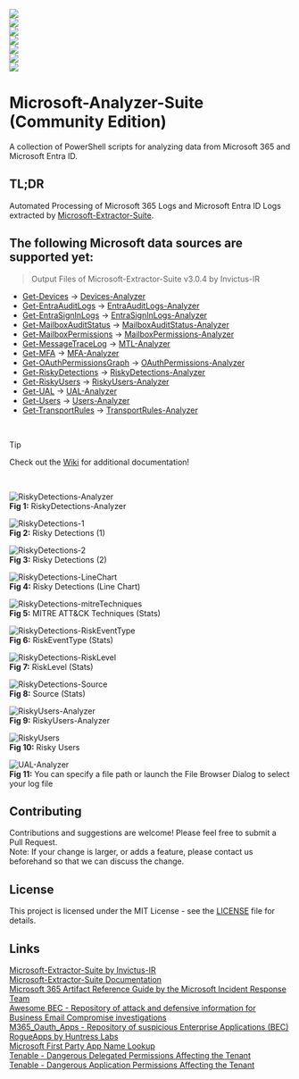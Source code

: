 <p align="center"><a href="https://github.com/PowerShell/PowerShell"><img src="https://img.shields.io/badge/Language-Powershell-blue" style="text-align:center;display:block;"></a> <a href="https://github.com/evild3ad/Microsoft-Analyzer-Suite/wiki"><img src="https://img.shields.io/badge/Wiki-Documentation-blue" style="text-align:center;display:block;"></a> <a href="https://github.com/evild3ad/Microsoft-Analyzer-Suite/releases/latest"><img src="https://img.shields.io/github/v/release/evild3ad/Microsoft-Analyzer-Suite?label=Release" style="text-align:center;display:block;"></a> <img src="https://img.shields.io/badge/Maintenance%20Level-Actively%20Developed-brightgreen" style="text-align:center;display:block;"> <img src="https://img.shields.io/badge/Digital%20Signature-Valid-brightgreen" style="text-align:center;display:block;"> <a href="https://x.com/LETHAL_DFIR"><img src="https://img.shields.io/twitter/follow/LETHAL_DFIR?style=social" style="text-align:center;display:block;"></a> <a href="https://x.com/InvictusIR"><img src="https://img.shields.io/twitter/follow/InvictusIR?style=social" style="text-align:center;display:block;"></a></p>  

# Microsoft-Analyzer-Suite (Community Edition)
A collection of PowerShell scripts for analyzing data from Microsoft 365 and Microsoft Entra ID.

## TL;DR  
Automated Processing of Microsoft 365 Logs and Microsoft Entra ID Logs extracted by [Microsoft-Extractor-Suite](https://github.com/invictus-ir/Microsoft-Extractor-Suite).

## The following Microsoft data sources are supported yet:

> Output Files of Microsoft-Extractor-Suite v3.0.4 by Invictus-IR
  * [Get-Devices](https://microsoft-365-extractor-suite.readthedocs.io/en/latest/functionality/Azure/Devices.html) &#8594; [Devices-Analyzer](https://github.com/evild3ad/Microsoft-Analyzer-Suite/wiki/Devices%E2%80%90Analyzer)  
  * [Get-EntraAuditLogs](https://microsoft-365-extractor-suite.readthedocs.io/en/latest/functionality/Azure/AzureAuditLogsGraph.html) &#8594; [EntraAuditLogs-Analyzer](https://github.com/evild3ad/Microsoft-Analyzer-Suite/wiki/EntraAuditLogs%E2%80%90Analyzer)  
  * [Get-EntraSignInLogs](https://microsoft-365-extractor-suite.readthedocs.io/en/latest/functionality/Azure/AzureSignInLogsGraph.html) &#8594; [EntraSignInLogs-Analyzer](https://github.com/evild3ad/Microsoft-Analyzer-Suite/wiki/EntraSignInLogs%E2%80%90Analyzer)  
  * [Get-MailboxAuditStatus](https://microsoft-365-extractor-suite.readthedocs.io/en/latest/functionality/M365/MailboxAuditStatus.html) &#8594; [MailboxAuditStatus-Analyzer](https://github.com/evild3ad/Microsoft-Analyzer-Suite/wiki/MailboxAuditStatus%E2%80%90Analyzer)  
  * [Get-MailboxPermissions](https://microsoft-365-extractor-suite.readthedocs.io/en/latest/functionality/M365/MailboxDelegatedPermissions.html) &#8594; [MailboxPermissions-Analyzer](https://github.com/evild3ad/Microsoft-Analyzer-Suite/wiki/MailboxPermissions%E2%80%90Analyzer)  
  * [Get-MessageTraceLog](https://microsoft-365-extractor-suite.readthedocs.io/en/latest/functionality/M365/MessageTraceLog.html) &#8594; [MTL-Analyzer](https://github.com/evild3ad/Microsoft-Analyzer-Suite/wiki/MTL%E2%80%90Analyzer)  
  * [Get-MFA](https://microsoft-365-extractor-suite.readthedocs.io/en/latest/functionality/Azure/GetUserInfo.html#retrieves-mfa-status) &#8594; [MFA-Analyzer](https://github.com/evild3ad/Microsoft-Analyzer-Suite/wiki/MFA%E2%80%90Analyzer)
  * [Get-OAuthPermissionsGraph](https://microsoft-365-extractor-suite.readthedocs.io/en/latest/functionality/Azure/OAuthPermissions.html) &#8594; [OAuthPermissions-Analyzer](https://github.com/evild3ad/Microsoft-Analyzer-Suite/wiki/OAuthPermissions%E2%80%90Analyzer)  
  * [Get-RiskyDetections](https://microsoft-365-extractor-suite.readthedocs.io/en/latest/functionality/Azure/GetUserInfo.html#retrieves-the-risky-detections) &#8594; [RiskyDetections-Analyzer](https://github.com/evild3ad/Microsoft-Analyzer-Suite/wiki/RiskyDetections%E2%80%90Analyzer)
  * [Get-RiskyUsers](https://microsoft-365-extractor-suite.readthedocs.io/en/latest/functionality/Azure/GetUserInfo.html#retrieves-the-risky-users) &#8594; [RiskyUsers-Analyzer](https://github.com/evild3ad/Microsoft-Analyzer-Suite/wiki/RiskyUsers%E2%80%90Analyzer)  
  * [Get-UAL](https://microsoft-365-extractor-suite.readthedocs.io/en/latest/functionality/M365/UnifiedAuditLog.html#extract-unified-audit-logs) &#8594; [UAL-Analyzer](https://github.com/evild3ad/Microsoft-Analyzer-Suite/wiki/UAL%E2%80%90Analyzer)  
  * [Get-Users](https://microsoft-365-extractor-suite.readthedocs.io/en/latest/functionality/Azure/GetUserInfo.html#retrieve-information-for-all-users) &#8594; [Users-Analyzer](https://github.com/evild3ad/Microsoft-Analyzer-Suite/wiki/Users%E2%80%90Analyzer)  
  * [Get-TransportRules](https://microsoft-365-extractor-suite.readthedocs.io/en/latest/functionality/M365/TransportRules.html) &#8594; [TransportRules-Analyzer](https://github.com/evild3ad/Microsoft-Analyzer-Suite/wiki/TransportRules%E2%80%90Analyzer)  
  
<br>

> [!TIP]
> Check out the [Wiki](https://github.com/evild3ad/Microsoft-Analyzer-Suite/wiki) for additional documentation!  
  
<br>

![RiskyDetections-Analyzer](https://github.com/evild3ad/Microsoft-Analyzer-Suite/blob/bf004f386ed5af210a0b326c24dcf50fccc9adf4/Screenshots/01.png)  
**Fig 1:** RiskyDetections-Analyzer

![RiskyDetections-1](https://github.com/evild3ad/Microsoft-Analyzer-Suite/blob/bf004f386ed5af210a0b326c24dcf50fccc9adf4/Screenshots/02.png)  
**Fig 2:** Risky Detections (1)

![RiskyDetections-2](https://github.com/evild3ad/Microsoft-Analyzer-Suite/blob/bf004f386ed5af210a0b326c24dcf50fccc9adf4/Screenshots/03.png)  
**Fig 3:** Risky Detections (2)

![RiskyDetections-LineChart](https://github.com/evild3ad/Microsoft-Analyzer-Suite/blob/bf004f386ed5af210a0b326c24dcf50fccc9adf4/Screenshots/04.png)  
**Fig 4:** Risky Detections (Line Chart)

![RiskyDetections-mitreTechniques](https://github.com/evild3ad/Microsoft-Analyzer-Suite/blob/bf004f386ed5af210a0b326c24dcf50fccc9adf4/Screenshots/05.png)  
**Fig 5:** MITRE ATT&CK Techniques (Stats)

![RiskyDetections-RiskEventType](https://github.com/evild3ad/Microsoft-Analyzer-Suite/blob/bf004f386ed5af210a0b326c24dcf50fccc9adf4/Screenshots/06.png)  
**Fig 6:** RiskEventType (Stats)

![RiskyDetections-RiskLevel](https://github.com/evild3ad/Microsoft-Analyzer-Suite/blob/bf004f386ed5af210a0b326c24dcf50fccc9adf4/Screenshots/07.png)  
**Fig 7:** RiskLevel (Stats)

![RiskyDetections-Source](https://github.com/evild3ad/Microsoft-Analyzer-Suite/blob/bf004f386ed5af210a0b326c24dcf50fccc9adf4/Screenshots/08.png)  
**Fig 8:** Source (Stats)

![RiskyUsers-Analyzer](https://github.com/evild3ad/Microsoft-Analyzer-Suite/blob/bf004f386ed5af210a0b326c24dcf50fccc9adf4/Screenshots/09.png)  
**Fig 9:** RiskyUsers-Analyzer

![RiskyUsers](https://github.com/evild3ad/Microsoft-Analyzer-Suite/blob/bf004f386ed5af210a0b326c24dcf50fccc9adf4/Screenshots/10.png)  
**Fig 10:** Risky Users  

![UAL-Analyzer](https://github.com/evild3ad/Microsoft-Analyzer-Suite/blob/8092610fb8576040fee6834c52d57b858c666248/Screenshots/11.png)  
**Fig 11:** You can specify a file path or launch the File Browser Dialog to select your log file  

## Contributing
Contributions and suggestions are welcome! Please feel free to submit a Pull Request.  
Note: If your change is larger, or adds a feature, please contact us beforehand so that we can discuss the change.  

## License
This project is licensed under the MIT License - see the [LICENSE](LICENSE) file for details.  

## Links  
[Microsoft-Extractor-Suite by Invictus-IR](https://github.com/invictus-ir/Microsoft-Extractor-Suite)  
[Microsoft-Extractor-Suite Documentation](https://microsoft-365-extractor-suite.readthedocs.io/en/latest/)  
[Microsoft 365 Artifact Reference Guide by the Microsoft Incident Response Team](https://go.microsoft.com/fwlink/?linkid=2257423)  
[Awesome BEC - Repository of attack and defensive information for Business Email Compromise investigations](https://github.com/randomaccess3/Awesome-BEC)  
[M365_Oauth_Apps - Repository of suspicious Enterprise Applications (BEC)](https://github.com/randomaccess3/detections/blob/main/M365_Oauth_Apps/MaliciousOauthAppDetections.json)  
[RogueApps by Huntress Labs](https://huntresslabs.github.io/rogueapps/)  
[Microsoft First Party App Name Lookup](https://github.com/merill/microsoft-info/)  
[Tenable - Dangerous Delegated Permissions Affecting the Tenant](https://www.tenable.com/indicators/ioe/entra/DANGEROUS-DELEGATED-PERMISSIONS-AFFECTING-THE-TENANT)  
[Tenable - Dangerous Application Permissions Affecting the Tenant](https://www.tenable.com/indicators/ioe/entra/DANGEROUS-APPLICATION-PERMISSIONS-AFFECTING-THE-TENANT)  